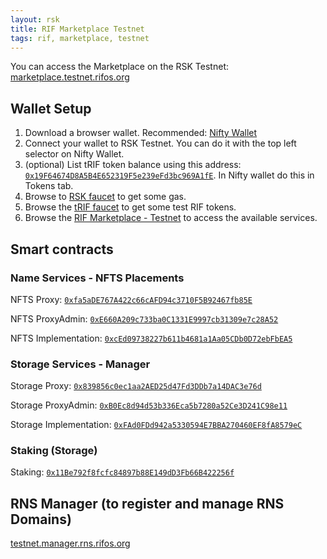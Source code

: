 ```yaml
---
layout: rsk
title: RIF Marketplace Testnet
tags: rif, marketplace, testnet
---
```


You can access the Marketplace on the RSK Testnet: [marketplace.testnet.rifos.org](https://marketplace.testnet.rifos.org/)

## Wallet Setup

1. Download a browser wallet. Recommended: [Nifty Wallet](https://chrome.google.com/webstore/detail/nifty-wallet/jbdaocneiiinmjbjlgalhcelgbejmnid)
2. Connect your wallet to RSK Testnet. You can do it with the top left selector on Nifty Wallet.
3. (optional) List tRIF token balance using this address: [`0x19F64674D8A5B4E652319F5e239eFd3bc969A1fE`](https://explorer.testnet.rsk.co/address/0x19F64674D8A5B4E652319F5e239eFd3bc969A1fE). In Nifty wallet do this in Tokens tab.
4. Browse to [RSK faucet](https://faucet.testnet.rsk.co) to get some gas.
5. Browse the [tRIF faucet](https://faucet.rifos.org) to get some test RIF tokens.
6. Browse the [RIF Marketplace - Testnet](https://marketplace.testnet.rifos.org) to access the available services.

## Smart contracts

### Name Services - NFTS Placements

NFTS Proxy: [`0xfa5aDE767A422c66cAFD94c3710F5B92467fb85E`](https://explorer.testnet.rsk.co/address/0xfa5ade767a422c66cafd94c3710f5b92467fb85e)

NFTS ProxyAdmin:  [`0xE660A209c733ba0C1331E9997cb31309e7c28A52`](https://explorer.testnet.rsk.co/address/0xe660a209c733ba0c1331e9997cb31309e7c28a52)

NFTS Implementation:  [`0xcEd09738227b611b4681a1Aa05CDb0D72ebFbEA5`](https://explorer.testnet.rsk.co/address/0xced09738227b611b4681a1aa05cdb0d72ebfbea5)

### Storage Services - Manager
Storage Proxy: [`0x839856c0ec1aa2AED25d47Fd3DDb7a14DAC3e76d`](https://explorer.testnet.rsk.co/address/0x839856c0ec1aa2aed25d47fd3ddb7a14dac3e76d)

Storage ProxyAdmin:  [`0xB0Ec8d94d53b336Eca5b7280a52Ce3D241C98e11`](https://explorer.testnet.rsk.co/address/0xb0ec8d94d53b336eca5b7280a52ce3d241c98e11)

Storage Implementation:  [`0xFAd0FDd942a5330594E7BBA270460EF8fA8579eC`](https://explorer.testnet.rsk.co/address/0xfad0fdd942a5330594e7bba270460ef8fa8579ec)

###  Staking (Storage)
Staking: [`0x11Be792f8fcfc84897b88E149dD3Fb66B422256f`](https://explorer.testnet.rsk.co/address/0x11be792f8fcfc84897b88e149dd3fb66b422256f)


## RNS Manager (to register and manage RNS Domains)

[testnet.manager.rns.rifos.org](https://testnet.manager.rns.rifos.org/)
